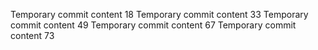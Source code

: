 Temporary commit content 18
Temporary commit content 33
Temporary commit content 49
Temporary commit content 67
Temporary commit content 73
